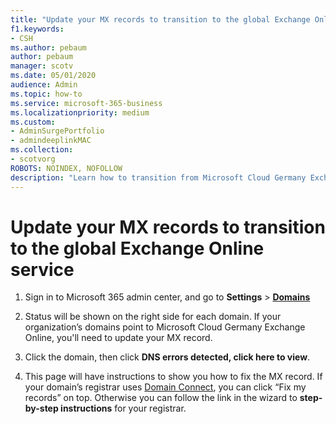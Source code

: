 ```yaml
---
title: "Update your MX records to transition to the global Exchange Online service"
f1.keywords:
- CSH
ms.author: pebaum
author: pebaum
manager: scotv
ms.date: 05/01/2020
audience: Admin
ms.topic: how-to
ms.service: microsoft-365-business
ms.localizationpriority: medium
ms.custom: 
- AdminSurgePortfolio
- admindeeplinkMAC
ms.collection:
- scotvorg
ROBOTS: NOINDEX, NOFOLLOW
description: "Learn how to transition from Microsoft Cloud Germany Exchange Online to the global Exchange Online service"
---
```

# Update your MX records to transition to the global Exchange Online service

1. Sign in to Microsoft 365 admin center, and go to **Settings** > <a href="https://go.microsoft.com/fwlink/p/?linkid=834818" target="_blank">**Domains**</a>

2. Status will be shown on the right side for each domain. If your organization’s domains point to Microsoft Cloud Germany Exchange Online, you'll need to update your MX record.

3. Click the domain, then click **DNS errors detected, click here to view**.

4. This page will have instructions to show you how to fix the MX record. If your domain’s registrar uses [Domain Connect](../setup/add-domain.md#registrars-with-domain-connect), you can click “Fix my records” on top. Otherwise you can follow the link in the wizard to **step-by-step instructions** for your registrar.

